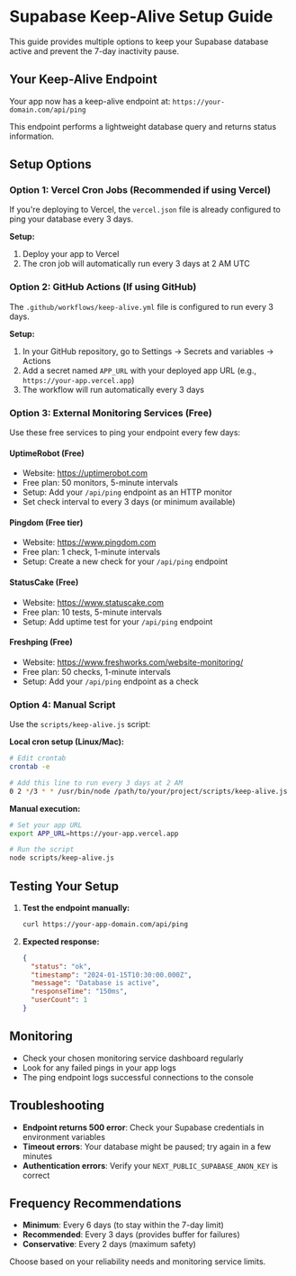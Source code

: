 # Supabase Keep-Alive Setup Guide

This guide provides multiple options to keep your Supabase database active and prevent the 7-day inactivity pause.

## Your Keep-Alive Endpoint

Your app now has a keep-alive endpoint at: `https://your-domain.com/api/ping`

This endpoint performs a lightweight database query and returns status information.

## Setup Options

### Option 1: Vercel Cron Jobs (Recommended if using Vercel)

If you're deploying to Vercel, the `vercel.json` file is already configured to ping your database every 3 days.

**Setup:**
1. Deploy your app to Vercel
2. The cron job will automatically run every 3 days at 2 AM UTC

### Option 2: GitHub Actions (If using GitHub)

The `.github/workflows/keep-alive.yml` file is configured to run every 3 days.

**Setup:**
1. In your GitHub repository, go to Settings → Secrets and variables → Actions
2. Add a secret named `APP_URL` with your deployed app URL (e.g., `https://your-app.vercel.app`)
3. The workflow will run automatically every 3 days

### Option 3: External Monitoring Services (Free)

Use these free services to ping your endpoint every few days:

#### UptimeRobot (Free)
- Website: https://uptimerobot.com
- Free plan: 50 monitors, 5-minute intervals
- Setup: Add your `/api/ping` endpoint as an HTTP monitor
- Set check interval to every 3 days (or minimum available)

#### Pingdom (Free tier)
- Website: https://www.pingdom.com
- Free plan: 1 check, 1-minute intervals
- Setup: Create a new check for your `/api/ping` endpoint

#### StatusCake (Free)
- Website: https://www.statuscake.com
- Free plan: 10 tests, 5-minute intervals
- Setup: Add uptime test for your `/api/ping` endpoint

#### Freshping (Free)
- Website: https://www.freshworks.com/website-monitoring/
- Free plan: 50 checks, 1-minute intervals
- Setup: Add your `/api/ping` endpoint as a check

### Option 4: Manual Script

Use the `scripts/keep-alive.js` script:

**Local cron setup (Linux/Mac):**
```bash
# Edit crontab
crontab -e

# Add this line to run every 3 days at 2 AM
0 2 */3 * * /usr/bin/node /path/to/your/project/scripts/keep-alive.js
```

**Manual execution:**
```bash
# Set your app URL
export APP_URL=https://your-app.vercel.app

# Run the script
node scripts/keep-alive.js
```

## Testing Your Setup

1. **Test the endpoint manually:**
   ```bash
   curl https://your-app-domain.com/api/ping
   ```

2. **Expected response:**
   ```json
   {
     "status": "ok",
     "timestamp": "2024-01-15T10:30:00.000Z",
     "message": "Database is active",
     "responseTime": "150ms",
     "userCount": 1
   }
   ```

## Monitoring

- Check your chosen monitoring service dashboard regularly
- Look for any failed pings in your app logs
- The ping endpoint logs successful connections to the console

## Troubleshooting

- **Endpoint returns 500 error**: Check your Supabase credentials in environment variables
- **Timeout errors**: Your database might be paused; try again in a few minutes
- **Authentication errors**: Verify your `NEXT_PUBLIC_SUPABASE_ANON_KEY` is correct

## Frequency Recommendations

- **Minimum**: Every 6 days (to stay within the 7-day limit)
- **Recommended**: Every 3 days (provides buffer for failures)
- **Conservative**: Every 2 days (maximum safety)

Choose based on your reliability needs and monitoring service limits.

